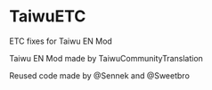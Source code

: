 # TaiwuETC
ETC fixes for Taiwu EN Mod

Taiwu EN Mod made by TaiwuCommunityTranslation

Reused code made by @Sennek and @Sweetbro
